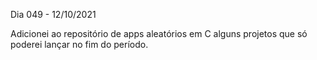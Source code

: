 Dia 049 - 12/10/2021

Adicionei ao repositório de apps aleatórios em C alguns projetos que só poderei lançar no fim do período.